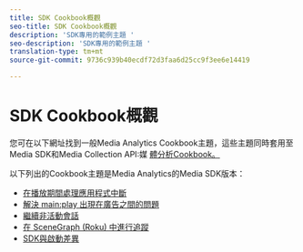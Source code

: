 ```yaml
---
title: SDK Cookbook概觀
seo-title: SDK Cookbook概觀
description: 'SDK專用的範例主題 '
seo-description: 'SDK專用的範例主題 '
translation-type: tm+mt
source-git-commit: 9736c939b40ecdf72d3faa6d25cc9f3ee6e14419

---
```



# SDK Cookbook概觀

您可在以下網址找到一般Media Analytics Cookbook主題，這些主題同時套用至Media SDK和Media Collection API:媒 [體分析Cookbook。](/help/media-analytics-cookbook/media-analytics-cookbook.md)

以下列出的Cookbook主題是Media Analytics的Media SDK版本：

* [在播放期間處理應用程式中斷](/help/sdk-implement/cookbook/app-interrupts.md)
* [解決 main:play 出現在廣告之間的問題](/help/sdk-implement/cookbook/fix-ad-play-ad.md)
* [繼續非活動會話](/help/sdk-implement/cookbook/resuming-inactive.md)
* [在 SceneGraph (Roku) 中進行追蹤](/help/sdk-implement/cookbook/sdk-track-scenegraph.md)
* [SDK與啟動差異](/help/sdk-implement/cookbook/sdk-vs-launch-qoe.md)
